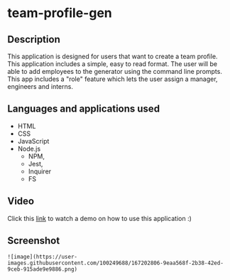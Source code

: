 # team-profile-gen

## Description
This application is designed for users that want to create a team profile. This application includes a simple, easy to read format. The user will be able to add employees to the generator using the command line prompts. This app includes a "role" feature which lets the user assign a manager, engineers and interns. 

## Languages and applications used
* HTML
* CSS
* JavaScript
* Node.js
    - NPM,
    - Jest,
    - Inquirer
    - FS
    
## Video

Click this <a href= "https://user-images.githubusercontent.com/100249688/167202373-2ed184ce-23ce-4dfc-a6bd-bd0d7f3478e0.mp4">link<a> to watch a demo on how to use this application :)

## Screenshot
    ![image](https://user-images.githubusercontent.com/100249688/167202806-9eaa568f-2b38-42ed-9ceb-915ade9e9886.png)




